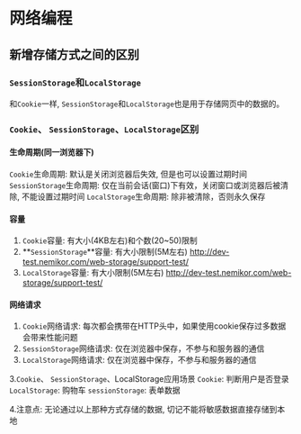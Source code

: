 # 网络编程

## 新增存储方式之间的区别

### `SessionStorage`和`LocalStorage`

和`Cookie`一样, `SessionStorage`和`LocalStorage`也是用于存储网页中的数据的。

### `Cookie`、 `SessionStorage`、`LocalStorage`区别

#### 生命周期(同一浏览器下)
`Cookie`生命周期:         默认是关闭浏览器后失效, 但是也可以设置过期时间
`SessionStorage`生命周期: 仅在当前会话(窗口)下有效，关闭窗口或浏览器后被清除, 不能设置过期时间
`LocalStorage`生命周期:   除非被清除，否则永久保存

#### 容量

1. `Cookie`容量:         有大小(4KB左右)和个数(20~50)限制
2. **`SessionStorage`**容量: 有大小限制(5M左右) http://dev-test.nemikor.com/web-storage/support-test/
3. `LocalStorage`容量:   有大小限制(5M左右) http://dev-test.nemikor.com/web-storage/support-test/

#### 网络请求
1. `Cookie`网络请求:   每次都会携带在HTTP头中，如果使用cookie保存过多数据会带来性能问题
2. `SessionStorage`网络请求: 仅在浏览器中保存，不参与和服务器的通信
3. `LocalStorage`网络请求:   仅在浏览器中保存，不参与和服务器的通信

3.`Cookie`、 `SessionStorage`、LocalStorage应用场景
`Cookie`:         判断用户是否登录
`LocalStorage`:   购物车
`sessionStorage`: 表单数据

4.注意点:
无论通过以上那种方式存储的数据, 切记不能将敏感数据直接存储到本地